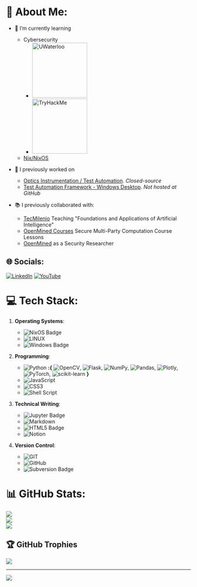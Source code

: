 # 💫 About Me:
-  🌱 I’m currently learning   
   - Cybersecurity
      - <img src="https://uwaterloo.ca/brand/sites/ca.brand/files/universityofwaterloo_logo_horiz_rev_rgb.png" alt="UWaterloo" width="150">
      - <img src="https://tryhackme-badges.s3.amazonaws.com/salgadev.png" alt="TryHackMe" width="150">
   - [Nix/NixOS](https://nixos.org/)
	
- :sparkler: I previously worked on
   - [Optics Instrumentation / Test Automation](https://www.averna.com/). *Closed-source*
   - [Test Automation Framework - Windows Desktop](https://www.ipgphotonics.com/). *Not hosted at GitHub*

- :books: I previously collaborated with:
   - [TecMilenio](https://tecmilenio.mx/es/master-en-inteligencia-artificial) Teaching "Foundations and Applications of Artificial Intelligence"
   - [OpenMined Courses](https://courses.openmined.org/) Secure Multi-Party Computation Course Lessons 
   - [OpenMined](https://github.com/OpenMined/) as a Security Researcher


## 🌐 Socials:
[![LinkedIn](https://img.shields.io/badge/LinkedIn-%230077B5.svg?logo=linkedin&logoColor=white)](https://linkedin.com/in/salgadev) [![YouTube](https://img.shields.io/badge/YouTube-%23FF0000.svg?logo=YouTube&logoColor=white)](https://youtube.com/@salgadev) 

# 💻 Tech Stack:

1. **Operating Systems**:
   - ![NixOS Badge](https://img.shields.io/badge/NixOS-5277C3?logo=nixos&logoColor=fff&style=flat-square)
   - ![LINUX](https://img.shields.io/badge/Linux-FCC624?style=flat-square&logo=linux&logoColor=black)
   - ![Windows Badge](<https://img.shields.io/badge/Windows-0078D4?logo=windows&logoColor=fff&style=flat-square>)

2. **Programming**:
   - ![Python](https://img.shields.io/badge/python-3670A0?style=flat-square&logo=python&logoColor=ffdd54) **:{** ![OpenCV](https://img.shields.io/badge/opencv-%23white.svg?style=flat-square&logo=opencv&logoColor=white), ![Flask](https://img.shields.io/badge/flask-%23000.svg?style=flat-square&logo=flask&logoColor=white), ![NumPy](https://img.shields.io/badge/numpy-%23013243.svg?style=flat-square&logo=numpy&logoColor=white), ![Pandas](https://img.shields.io/badge/pandas-%23150458.svg?style=flat-square&logo=pandas&logoColor=white), ![Plotly](https://img.shields.io/badge/Plotly-%233F4F75.svg?style=flat-square&logo=plotly&logoColor=white), ![PyTorch](https://img.shields.io/badge/PyTorch-%23EE4C2C.svg?style=flat-square&logo=PyTorch&logoColor=white), ![scikit-learn](https://img.shields.io/badge/scikit--learn-%23F7931E.svg?style=flat-square&logo=scikit-learn&logoColor=white) **}**
   - ![JavaScript](https://img.shields.io/badge/javascript-%23323330.svg?style=flat-square&logo=javascript&logoColor=%23F7DF1E)
   - ![CSS3](https://img.shields.io/badge/css3-%231572B6.svg?style=flat-square&logo=css3&logoColor=white)
   - ![Shell Script](https://img.shields.io/badge/shell_script-%23121011.svg?style=flat-square&logo=gnu-bash&logoColor=white)

3. **Technical Writing**:
   - ![Jupyter Badge](https://img.shields.io/badge/Jupyter-F37626?logo=jupyter&logoColor=fff&style=flat)
   - ![Markdown](https://img.shields.io/badge/markdown-%23000000.svg?style=flat-square&logo=markdown&logoColor=white)
   - ![HTML5 Badge](https://img.shields.io/badge/HTML5-E34F26?logo=html5&logoColor=fff&style=flat-square)
   - ![Notion](https://img.shields.io/badge/Notion-%23000000.svg?style=flat-square&logo=notion&logoColor=white)

4. **Version Control**:
   - ![GIT](https://img.shields.io/badge/Git-fc6d26?style=flat-square&logo=git&logoColor=white)
   - ![GitHub](https://img.shields.io/badge/GitHub-%23121011.svg?style=flat-square&logo=github&logoColor=white)
   - ![Subversion Badge](https://img.shields.io/badge/Subversion-809CC9?logo=subversion&logoColor=fff&style=flat-square)
  
# 📊 GitHub Stats:
![](https://github-readme-stats.vercel.app/api?username=salgadev&theme=catppuccin_mocha&hide_border=false&include_all_commits=true&count_private=true)<br/>
![](https://github-readme-streak-stats.herokuapp.com/?user=salgadev&theme=catppuccin_mocha&hide_border=false)<br/>
![](https://github-readme-stats.vercel.app/api/top-langs/?username=salgadev&theme=catppuccin_mocha&hide_border=false&include_all_commits=true&count_private=true&layout=compact&hide_progress=true)

## 🏆 GitHub Trophies
![](https://github-profile-trophy.vercel.app/?username=salgadev&theme=onedark&no-frame=true&no-bg=false&margin-w=4&rank=-B,-C&row=2&column=3)

---
[![](https://visitcount.itsvg.in/api?id=salgadev&icon=1&color=6)](https://visitcount.itsvg.in)
